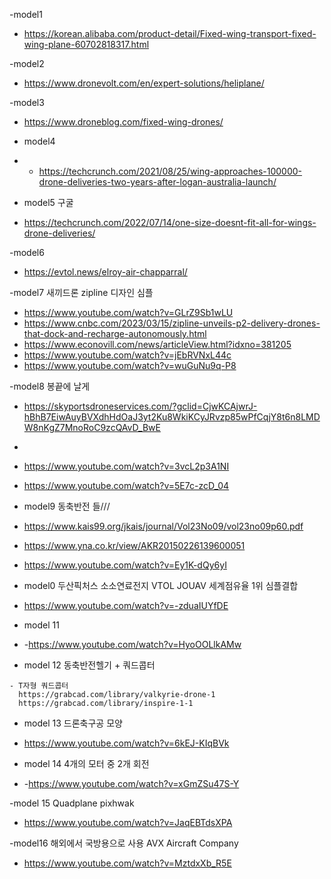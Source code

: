 

-model1
- https://korean.alibaba.com/product-detail/Fixed-wing-transport-fixed-wing-plane-60702818317.html


-model2 
- https://www.dronevolt.com/en/expert-solutions/heliplane/

-model3
- https://www.droneblog.com/fixed-wing-drones/


- model4
- - https://techcrunch.com/2021/08/25/wing-approaches-100000-drone-deliveries-two-years-after-logan-australia-launch/

- model5 구굴
- https://techcrunch.com/2022/07/14/one-size-doesnt-fit-all-for-wings-drone-deliveries/

-model6 
- https://evtol.news/elroy-air-chapparral/


-model7 새끼드론 zipline  디자인 심플
- https://www.youtube.com/watch?v=GLrZ9Sb1wLU
- https://www.cnbc.com/2023/03/15/zipline-unveils-p2-delivery-drones-that-dock-and-recharge-autonomously.html
- https://www.econovill.com/news/articleView.html?idxno=381205
- https://www.youtube.com/watch?v=jEbRVNxL44c
- https://www.youtube.com/watch?v=wuGuNu9q-P8

-model8 봉끝에 날게
- https://skyportsdroneservices.com/?gclid=CjwKCAjwrJ-hBhB7EiwAuyBVXdhHdOaJ3yt2Ku8WkiKCyJRvzp85wPfCqjY8t6n8LMDW8nKgZ7MnoRoC9zcQAvD_BwE
- 
- https://www.youtube.com/watch?v=3vcL2p3A1NI

- https://www.youtube.com/watch?v=5E7c-zcD_04


- model9  동축반전 들///
- https://www.kais99.org/jkais/journal/Vol23No09/vol23no09p60.pdf
- https://www.yna.co.kr/view/AKR20150226139600051
- https://www.youtube.com/watch?v=Ey1K-dQy6yI


- model0  두산픽처스 소소연료전지 VTOL JOUAV 세계점유율 1위   심플결합
- https://www.youtube.com/watch?v=-zduaIUYfDE

- model 11
- -https://www.youtube.com/watch?v=HyoOOLlkAMw


- model 12 동축반전헬기 + 쿼드콥터


```
- T자형 쿼드콥터 
  https://grabcad.com/library/valkyrie-drone-1
  https://grabcad.com/library/inspire-1-1 

```


- model 13 드론축구공 모양
- https://www.youtube.com/watch?v=6kEJ-KIqBVk


- model 14  4개의 모터 중 2개 회전
- -https://www.youtube.com/watch?v=xGmZSu47S-Y

-model 15 Quadplane pixhwak

- https://www.youtube.com/watch?v=JaqEBTdsXPA


-model16 해외에서 국방용으로 사용  AVX Aircraft Company 
- https://www.youtube.com/watch?v=MztdxXb_R5E



